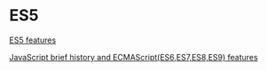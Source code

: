 # ES5

[ES5 features](https://www.w3schools.com/js/js_es5.asp)

[JavaScript brief history and ECMAScript(ES6,ES7,ES8,ES9) features](https://medium.com/@madasamy/javascript-brief-history-and-ecmascript-es6-es7-es8-features-673973394df4)
